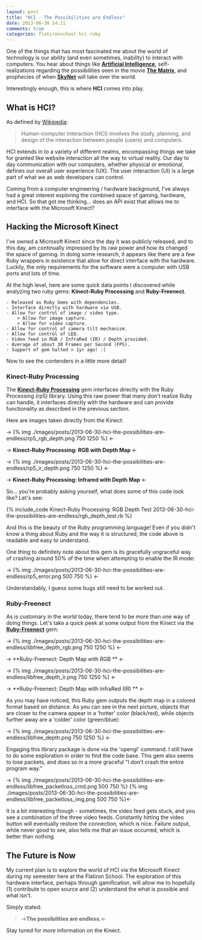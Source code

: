 ```yaml
---
layout: post
title: "HCI - The Possibilities are Endless"
date: 2013-06-30 14:11
comments: true
categories: flatironschool hci ruby
---
```


One of the things that has most fascinated me about the world of technology is our ability (and even sometimes, inability) to interact with computers. You hear about things like **[Artificial Intelligence](https://en.wikipedia.org/wiki/Artificial_intelligence "Definition of Artificial Intelligence")**, self-realizations regarding the possibilities seen in the movie **[The Matrix](http://www.imdb.com/title/tt0133093/)**, and prophecies of when **[SkyNet](http://terminator.wikia.com/wiki/Skynet)** will take over the world.  

Interestingly enough, this is where **HCI** comes into play.

## What is HCI?

As defined by [Wikipedia](https://en.wikipedia.org/wiki/Human%E2%80%93computer_interaction):

> Human–computer Interaction (HCI) involves the study, planning, and design of the interaction between people (users) and computers.

HCI extends in to a variety of different realms, encompassing things we take for granted like website interaction all the way to virtual reality. Our day to day communication with our computers, whether physical or emotional, defines our overall user experience (UX). The user interaction (UI) is a large part of what we as web developers can control.  

Coming from a computer engineering / hardware background, I've always had a great interest exploring the combined space of gaming, hardware, and HCI. So that got me thinking... does an API exist that allows me to interface with the Microsoft Kinect?

## Hacking the Microsoft Kinect

I've owned a Microsoft Kinect since the day it was publicly released, and to this day, am continually impressed by its raw power and how its changed the space of gaming. In doing some research, it appears like there are a few Ruby wrappers in existence that allow for direct interface with the hardware. Luckily, the only requirements for the software were a computer with USB ports and lots of time.  

At the high level, here are some quick data points I discovered while analyzing two ruby gems: **Kinect-Ruby Processing** and **Ruby-Freenect**.

    - Released as Ruby Gems with dependencies.
    - Interface directly with hardware via USB.
    - Allow for control of image / video type.
        > Allow for image capture.
        > Allow for video capture.
    - Allow for control of camera tilt mechanism.
    - Allow for control of LED.
    - Video feed in RGB / InfraRed (IR) / Depth provided.
    - Average of about 30 Frames per Second (FPS).
    - Support of gem halted > 1yr ago! :(

Now to see the contenders in a little more detail!

### Kinect-Ruby Processing

The **[Kinect-Ruby Processing](https://github.com/mudphone/Kinect-Ruby-Processing "Github of Kinect-Ruby Processing gem")** gem interfaces directly with the Ruby Processing (rp5) library. Using this raw power that many don't realize Ruby can handle, it interfaces directly with the hardware and can provide functionality as described in the previous section.  

Here are images taken directly from the Kinect:

-> {% img ./images/posts/2013-06-30-hci-the-possibilities-are-endless/rp5_rgb_depth.png 750 1250 %} <-

-> **Kinect-Ruby Processing: RGB with Depth Map** <-

-> {% img ./images/posts/2013-06-30-hci-the-possibilities-are-endless/rp5_ir_depth.png 750 1250 %} <-

-> **Kinect-Ruby Processing: Infrared with Depth Map** <-

So... you're probably asking yourself, what does some of this code look like? Let's see:

{% include_code Kinect-Ruby Processing: RGB Depth Test 2013-06-30-hci-the-possibilities-are-endless/rgb_depth_test.rb %}

And this is the beauty of the Ruby programming language! Even if you didn't know a thing about Ruby and the way it is structured, the code above is readable and easy to understand.  

One thing to definitely note about this gem is its gracefully ungraceful way of crashing around 50% of the time when attempting to enable the IR mode:

-> {% img ./images/posts/2013-06-30-hci-the-possibilities-are-endless/rp5_error.png 500 750 %} <-

Understandably, I guess some bugs still need to be worked out.
  
### Ruby-Freenect

As is customary in the world today, there tend to be more than one way of doing things. Let's take a quick peek at some output from the Kinect via the **[Ruby-Freenect](https://github.com/troystribling/ruby-freenect "Github of Ruby-Freenect gem")** gem:

-> {% img ./images/posts/2013-06-30-hci-the-possibilities-are-endless/libfree_depth_rgb.png 750 1250 %} <-

-> **Ruby-Freenect: Depth Map with RGB ** <-

-> {% img ./images/posts/2013-06-30-hci-the-possibilities-are-endless/libfree_depth_ir.png 750 1250 %} <-

-> **Ruby-Freenect: Depth Map with InfraRed (IR) ** <-

As you may have noticed, this Ruby gem outputs the depth map in a colored format based on distance. As you can see in the next picture, objects that are closer to the camera appear in a 'hotter' color (black/red), while objects further away are a 'colder' color (green/blue):

-> {% img ./images/posts/2013-06-30-hci-the-possibilities-are-endless/libfree_depth.png 750 1250 %} <-

Engaging this library package is done via the 'opengl' command. I still have to do some exploration in order to find the code base. This gem also seems to lose packets, and does so in a more graceful "I don't crash the entire program way."

-> {% img ./images/posts/2013-06-30-hci-the-possibilities-are-endless/libfree_packetloss_cmd.png 500 750 %}
{% img ./images/posts/2013-06-30-hci-the-possibilities-are-endless/libfree_packetloss_img.png 500 750 %}<-

It is a bit interesting though - sometimes, the video feed gets stuck, and you see a combination of the three video feeds. Constantly hitting the video button will eventually restore the connection, which is nice. Failure output, while never good to see, also tells me that an issue occurred, which is better than nothing.

## The Future is Now

My current plan is to explore the world of HCI via the Microsoft Kinect during my semester here at the Flatiron School. The exploration of this hardware interface, perhaps through gamification, will allow me to hopefully (1) contribute to open source and (2) understand the what is possible and what isn't.  

Simply stated:

>->**The possibilities are endless.**<-

Stay tuned for more information on the Kinect.